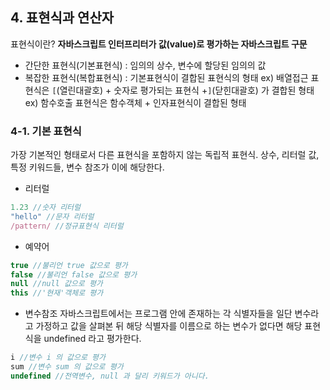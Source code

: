 ## 4. 표현식과 연산자
표현식이란?  <strong>자바스크립트 인터프리터가 값(value)로 평가하는 자바스크립트 구문</strong> 
- 간단한 표현식(기본표현식) : 임의의 상수, 변수에 할당된 임의의 값
- 복잡한 표현식(복합표현식) : 기본표현식이 결합된 표현식의 형태
ex) 배열접근 표현식은 `[`(열린대괄호) + 숫자로 평가되는 표현식 +`]`(닫힌대괄호) 가 결합된 형태
ex) 함수호출 표현식은 함수객체 + 인자표현식이 결합된 형태


### 4-1. 기본 표현식
가장 기본적인 형태로서 다른 표현식을 포함하지 않는 독립적 표현식.
상수, 리터럴 값, 특정 키워드들, 변수 참조가 이에 해당한다.

- 리터럴
```js
1.23 //숫자 리터럴
"hello" //문자 리터럴
/pattern/ //정규표현식 리터럴
```

- 예약어
```js
true //불리언 true 값으로 평가
false //불리언 false 값으로 평가
null //null 값으로 평가
this //'현재'객체로 평가
```

- 변수참조
자바스크립트에서는 프로그램 안에 존재하는 각 식별자들을 일단 변수라고 가정하고 값을 살펴본 뒤 해당 식별자를 이름으로 하는 변수가 없다면 해당 표현식을 undefined 라고 평가한다. 
```js
i //변수 i 의 값으로 평가
sum //변수 sum 의 값으로 평가
undefined //전역변수, null 과 달리 키워드가 아니다.
```
